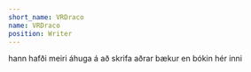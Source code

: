 ```yaml
---
short_name: VRDraco
name: VRDraco
position: Writer
---
```

hann hafði meiri áhuga á að skrifa aðrar bækur en bókin hér inni
